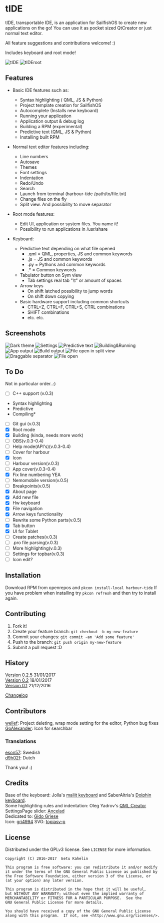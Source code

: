  
# tIDE

tIDE, transportable IDE, is an application for SailfishOS to create new applications on the go! You can use it as pocket sized QtCreator or just normal text editor.

All feature suggestions and contributions welcome! :)

Includes keyboard and root mode!

![tIDE](https://github.com/eekkelund/harbour-tIDE/blob/devel/tide/icons/128x128/harbour-tide.png?raw=true "tIDE")
![tIDEroot](https://github.com/eekkelund/harbour-tIDE/blob/devel/roothelper/icons/128x128/harbour-tide-root.png?raw=true "tIDEroot")


## Features

* Basic IDE features such as:
  * Syntax highlighting ( QML, JS & Python)
  * Project template creation for SailfishOS
  * Autocomplete (Installs new keyboard)
  * Running your application
  * Application output & debug log
  * Building a RPM (experimental)
  * Predictive text (QML, JS & Python)
  * Installing built RPM

* Normal text editor features including:
  * Line numbers
  * Autosave
  * Themes
  * Font settings
  * Indentation
  * Redo/Undo
  * Search
  * Launch from terminal (harbour-tide /path/to/file.txt)
  * Change files on the fly
  * Split view. And possibility to move separator
  
* Root mode features:
  * Edit UI, application or system files. You name it!
  * Possibility to run applications in /usr/share

* Keyboard:
  * Predictive text depending on what file opened
    * .qml = QML, properties, JS and common keywords
    * .js  = JS and common keywords
    * .py  = Pythons and common keywords
    * .*   = Common keywords
  * Tabulator button on Sym view
    * Tab settings real tab "\t" or amount of spaces
  * Arrow keys
    * On shift latched possibility to jump words
    * On shift down copying
  * Basic hardware support including common shortcuts 
    * CTRL+Z, CTRL+F, CTRL+S, CTRL combinations
    * SHIFT combinations
    * etc. etc.

## Screenshots

![Dark theme](https://cloud.githubusercontent.com/assets/11635400/21082871/471aff54-bfed-11e6-8a35-63c3fbb066a8.png "Dark theme in editor")
![Settings](https://cloud.githubusercontent.com/assets/11635400/21082870/471a3cfe-bfed-11e6-8792-a330cea85d68.png "Settings")
![Predictive text](https://cloud.githubusercontent.com/assets/11635400/22042196/ceeb9e9c-dd12-11e6-9fb9-2c383892bea4.png "Predictive text")
![Building&Running](https://cloud.githubusercontent.com/assets/11635400/21082872/471b3bb8-bfed-11e6-85da-31bc6aa4f333.png "Building & Running")
![App output](https://cloud.githubusercontent.com/assets/11635400/21133077/c1fb2ef0-c11f-11e6-869b-facc0689d669.png "App output")
![Build output](https://cloud.githubusercontent.com/assets/11635400/22043760/d8b025ae-dd19-11e6-8665-000151fc3222.png "Build output")
![File open in split view](https://cloud.githubusercontent.com/assets/11635400/22042203/d5e80f14-dd12-11e6-9254-92c6269b63d2.png "File open in split view")
![Draggable separator](https://cloud.githubusercontent.com/assets/11635400/22042212/db53bd86-dd12-11e6-8293-c00726ec1c40.png "Draggable separator")
![File open](https://cloud.githubusercontent.com/assets/11635400/22042219/e339b94c-dd12-11e6-8668-730f419b342e.png "File open")

## To Do

Not in particular order..:)

- [ ]  C++ support (v.0.3)
  * Syntax highlighting
  * Predictive
  * Compiling*
- [ ] Git gui (v.0.3)
- [X] Root mode
- [X] Building (kinda, needs more work)
- [ ] OBS(v.0.3-0.4)
- [ ] Help mode(API's)(v.0.3-0.4)
- [ ] Cover for harbour
- [X] Icon
- [ ] Harbour version(v.0.3)
- [ ] App cover(v.0.3-0.4)
- [X] Fix line numbering YEA
- [ ] Nemomobile version(v.0.5)
- [ ] Breakpoints(v.0.5)
- [X] About page
- [X] Add new file
- [X] Hw keyboard
- [X] File navigation
- [X] Arrow keys functionality
- [ ] Rewrite some Python parts(v.0.5)
- [X] Tab button
- [X] UI for Tablet
- [ ] Create patches(v.0.3)
- [ ] .pro file parsing(v.0.3)
- [ ] More highlighting(v.0.3)
- [ ] Settings for topbar(v.0.3)
- [ ] Icon edit?

## Installation

Download RPM from openrepos and `pkcon install-local harbour-tide`
If you have problem when installing try `pkcon refresh` and then try to install again. 

## Contributing

1. Fork it!
2. Create your feature branch: `git checkout -b my-new-feature`
3. Commit your changes: `git commit -am 'Add some feature'`
4. Push to the branch: `git push origin my-new-feature`
5. Submit a pull request :D

## History

[Version 0.2.5](https://openrepos.net/content/eekkelund/tide) 31/01/2017  
[Version 0.2](https://openrepos.net/content/eekkelund/tide) 18/01/2017  
[Version 0.1](https://openrepos.net/content/eekkelund/tide) 21/12/2016

[Changelog](https://github.com/eekkelund/harbour-tIDE/blob/master/rpm/harbour-tide.changes)

## Contributors

[wellef](https://github.com/wellef): Project deleting, wrap mode setting for the editor, Python bug fixes
[GoAlexander](https://github.com/GoAlexander): Icon for searchbar  

### Translations

[eson57](https://github.com/eson57): Swedish  
[d9h02f](https://github.com/d9h02f): Dutch  

Thank you! :)

## Credits

Base of the keyboard: Jolla's [maliit keyboard](https://github.com/maliit) and SaberAltria's [Dolphin keyboard](https://github.com/SaberAltria/harbour-dolphin-keyboard).  
Some highlighting rules and indentation: Oleg Yadrov's [QML Creator](https://github.com/olegyadrov/qmlcreator)  
SettingsPage slider: [Ancelad](https://github.com/Ancelad)  
Dedicated to: [Gido Griese](https://talk.maemo.org/member.php?u=60993)  
Icon: [gri4994](https://github.com/gri4994) SVG: [topiasv-p](https://github.com/topiasv-p)  

## License

Distributed under the GPLv3 license. See ``LICENSE`` for more information.
    
    Copyright (C) 2016-2017  Eetu Kahelin

    This program is free software: you can redistribute it and/or modify
    it under the terms of the GNU General Public License as published by
    the Free Software Foundation, either version 3 of the License, or
    (at your option) any later version.

    This program is distributed in the hope that it will be useful,
    but WITHOUT ANY WARRANTY; without even the implied warranty of
    MERCHANTABILITY or FITNESS FOR A PARTICULAR PURPOSE.  See the
    GNU General Public License for more details.

    You should have received a copy of the GNU General Public License
    along with this program.  If not, see <http://www.gnu.org/licenses/>.

